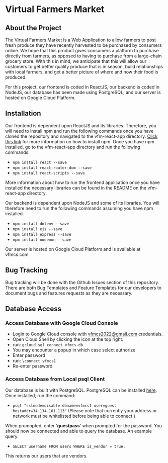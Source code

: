 # Virtual Farmers Market
## About the Project
The Virtual Farmers Market is a Web Application to allow farmers to post fresh produce they have recently harvested to be purchased by consumers online. We hope that this product gives consumers a platform to purchase directly from farmers, as opposed to having to purchase from a large-chain grocery store. With this in mind, we anticipate that this will allow our customers to get better quality produce that is in season, build relationships with local farmers, and get a better picture of where and how their food is produced. 

For this project, our frontend is coded in ReactJS, our backend is coded in NodeJS, our database has been made using PostgreSQL, and our server is hosted on Google Cloud Platform. 

## Installation
Our frontend is dependent upon ReactJS and its libraries. Therefore, you will need to install npm and run the following commands once you have cloned the repository and navigated to the vfm-react-app directory. [Click this link](https://docs.npmjs.com/downloading-and-installing-node-js-and-npm) for more information on how to install npm. Once you have npm installed, go to the vfm-react-app directory and run the following commands:

- `npm install react --save`
- `npm install react-router-dom --save`
- `npm install react-scripts --save`

More information about how to run the frontend application once you have installed the necessary libraries can be found in the README on the vfm-react-app directory.

Our backend is dependent upon NodeJS and some of its libraries. You will therefore need to run the following commands assuming you have npm installed.

- `npm install dotenv --save`
- `npm install ejs --save`
- `npm install express --save`
- `npm install nodemon --save`

Our server is hosted on Google Cloud Platform and is available at vfmcs.com

## Bug Tracking
Bug tracking will be done with the Github Issues section of this repository. There are both Bug Templates and Feature Templates for our developers to document bugs and features requests as they are necessary.

## Database Access
### Access Database with Google Cloud Console
- Login to Google Cloud console with vfmcs2022@gmail.com credentials. 
- Open Cloud Shell by clicking the icon at the top right.
- run: `gcloud sql connect vfmcs-db`
- You may encounter a popup in which case select authorize
- Enter password
- run: `\connect vfmcs1`
- Re-enter password


### Access Database from Local psql Client
Our database is built with PostgreSQL. PostgreSQL can be installed [here](https://www.postgresql.org/download/). Once installed, run the command:
- `psql "sslmode=disable dbname=vfmcs1 user=guest hostaddr=34.134.101.113"`
(Please note that currently your address or network must be whitelisted before being able to connect.)

When promopted, enter '**guestpass**' when prompted for the password. You should now be connected and able to query the database.
An example query:

- `SELECT username FROM users WHERE is_vendor = true;`

This returns our users that are vendors.


